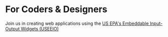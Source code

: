 # For Coders & Designers 

Join us in creating web applications using the [US EPA's Embeddable Input-Output Widgets (USEEIO)](../../io/charts)  